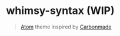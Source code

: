 # whimsy-syntax (WIP)

> [Atom](https://atom.io/) theme inspired by [Carbonmade](https://carbonmade.com/)
